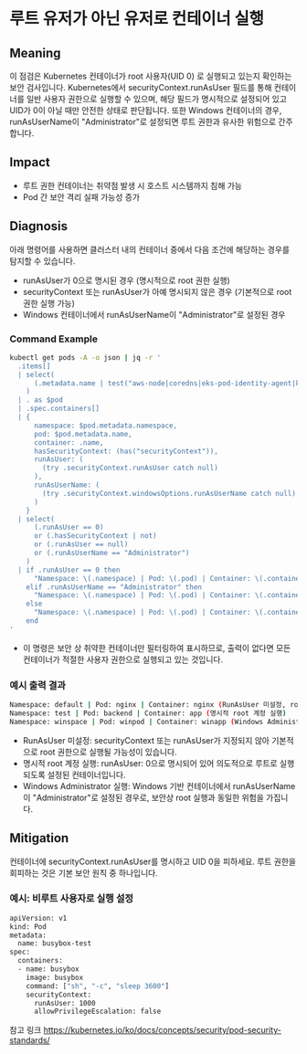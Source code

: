 # **루트 유저가 아닌 유저로 컨테이너 실행**

## **Meaning**
이 점검은 Kubernetes 컨테이너가 root 사용자(UID 0) 로 실행되고 있는지 확인하는 보안 검사입니다.
Kubernetes에서 securityContext.runAsUser 필드를 통해 컨테이너를 일반 사용자 권한으로 실행할 수 있으며, 해당 필드가 명시적으로 설정되어 있고 UID가 0이 아닐 때만 안전한 상태로 판단됩니다.
또한 Windows 컨테이너의 경우, runAsUserName이 "Administrator"로 설정되면 루트 권한과 유사한 위험으로 간주합니다.

## **Impact**
- 루트 권한 컨테이너는 취약점 발생 시 호스트 시스템까지 침해 가능
- Pod 간 보안 격리 실패 가능성 증가


## **Diagnosis**
아래 명령어를 사용하면 클러스터 내의 컨테이너 중에서 다음 조건에 해당하는 경우를 탐지할 수 있습니다.
- runAsUser가 0으로 명시된 경우 (명시적으로 root 권한 실행)
- securityContext 또는 runAsUser가 아예 명시되지 않은 경우 (기본적으로 root 권한 실행 가능)
- Windows 컨테이너에서 runAsUserName이 "Administrator"로 설정된 경우

### Command Example
```bash
kubectl get pods -A -o json | jq -r '
  .items[]
  | select(
      (.metadata.name | test("aws-node|coredns|eks-pod-identity-agent|kube-proxy") | not)
    )
  | . as $pod
  | .spec.containers[]
  | {
      namespace: $pod.metadata.namespace,
      pod: $pod.metadata.name,
      container: .name,
      hasSecurityContext: (has("securityContext")),
      runAsUser: (
        (try .securityContext.runAsUser catch null)
      ),
      runAsUserName: (
        (try .securityContext.windowsOptions.runAsUserName catch null)
      )
    }
  | select(
      (.runAsUser == 0)
      or (.hasSecurityContext | not)
      or (.runAsUser == null)
      or (.runAsUserName == "Administrator")
    )
  | if .runAsUser == 0 then
      "Namespace: \(.namespace) | Pod: \(.pod) | Container: \(.container) (명시적 root 계정 실행)"
    elif .runAsUserName == "Administrator" then
      "Namespace: \(.namespace) | Pod: \(.pod) | Container: \(.container) (Windows Administrator 실행)"
    else
      "Namespace: \(.namespace) | Pod: \(.pod) | Container: \(.container) (RunAsUser 미설정, root로 실행 가능성 존재)"
    end
'
```

- 이 명령은 보안 상 취약한 컨테이너만 필터링하여 표시하므로, 출력이 없다면 모든 컨테이너가 적절한 사용자 권한으로 실행되고 있는 것입니다.

### 예시 출력 결과
```bash
Namespace: default | Pod: nginx | Container: nginx (RunAsUser 미설정, root로 실행 가능성 존재)
Namespace: test | Pod: backend | Container: app (명시적 root 계정 실행)
Namespace: winspace | Pod: winpod | Container: winapp (Windows Administrator 실행)
```
- RunAsUser 미설정: securityContext 또는 runAsUser가 지정되지 않아 기본적으로 root 권한으로 실행될 가능성이 있습니다.
- 명시적 root 계정 실행: runAsUser: 0으로 명시되어 있어 의도적으로 루트로 실행되도록 설정된 컨테이너입니다.
- Windows Administrator 실행: Windows 기반 컨테이너에서 runAsUserName이 "Administrator"로 설정된 경우로, 보안상 root 실행과 동일한 위험을 가집니다.

## **Mitigation**
컨테이너에 securityContext.runAsUser를 명시하고 UID 0을 피하세요. 루트 권한을 회피하는 것은 기본 보안 원칙 중 하나입니다.

### 예시: 비루트 사용자로 실행 설정
```bash
apiVersion: v1
kind: Pod
metadata:
  name: busybox-test
spec:
  containers:
  - name: busybox
    image: busybox
    command: ["sh", "-c", "sleep 3600"]
    securityContext:
      runAsUser: 1000
      allowPrivilegeEscalation: false
```
참고 링크
https://kubernetes.io/ko/docs/concepts/security/pod-security-standards/